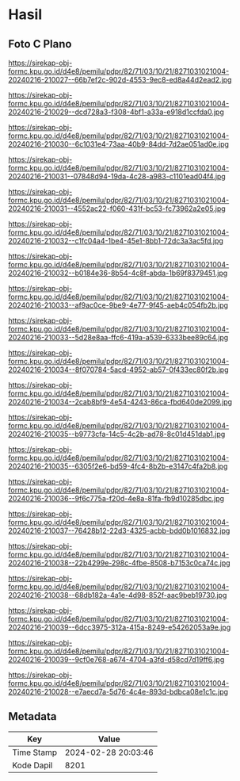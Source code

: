 # Hasil

## Foto C Plano

https://sirekap-obj-formc.kpu.go.id/d4e8/pemilu/pdpr/82/71/03/10/21/8271031021004-20240216-210027--66b7ef2c-902d-4553-9ec8-ed8a44d2ead2.jpg

https://sirekap-obj-formc.kpu.go.id/d4e8/pemilu/pdpr/82/71/03/10/21/8271031021004-20240216-210029--dcd728a3-f308-4bf1-a33a-e918d1ccfda0.jpg

https://sirekap-obj-formc.kpu.go.id/d4e8/pemilu/pdpr/82/71/03/10/21/8271031021004-20240216-210030--6c1031e4-73aa-40b9-84dd-7d2ae051ad0e.jpg

https://sirekap-obj-formc.kpu.go.id/d4e8/pemilu/pdpr/82/71/03/10/21/8271031021004-20240216-210031--07848d94-19da-4c28-a983-c1101ead04f4.jpg

https://sirekap-obj-formc.kpu.go.id/d4e8/pemilu/pdpr/82/71/03/10/21/8271031021004-20240216-210031--4552ac22-f060-431f-bc53-fc73962a2e05.jpg

https://sirekap-obj-formc.kpu.go.id/d4e8/pemilu/pdpr/82/71/03/10/21/8271031021004-20240216-210032--c1fc04a4-1be4-45e1-8bb1-72dc3a3ac5fd.jpg

https://sirekap-obj-formc.kpu.go.id/d4e8/pemilu/pdpr/82/71/03/10/21/8271031021004-20240216-210032--b0184e36-8b54-4c8f-abda-1b69f8379451.jpg

https://sirekap-obj-formc.kpu.go.id/d4e8/pemilu/pdpr/82/71/03/10/21/8271031021004-20240216-210033--af9ac0ce-9be9-4e77-9f45-aeb4c054fb2b.jpg

https://sirekap-obj-formc.kpu.go.id/d4e8/pemilu/pdpr/82/71/03/10/21/8271031021004-20240216-210033--5d28e8aa-ffc6-419a-a539-6333bee89c64.jpg

https://sirekap-obj-formc.kpu.go.id/d4e8/pemilu/pdpr/82/71/03/10/21/8271031021004-20240216-210034--8f070784-5acd-4952-ab57-0f433ec80f2b.jpg

https://sirekap-obj-formc.kpu.go.id/d4e8/pemilu/pdpr/82/71/03/10/21/8271031021004-20240216-210034--2cab8bf9-4e54-4243-86ca-fbd640de2099.jpg

https://sirekap-obj-formc.kpu.go.id/d4e8/pemilu/pdpr/82/71/03/10/21/8271031021004-20240216-210035--b9773cfa-14c5-4c2b-ad78-8c01d451dab1.jpg

https://sirekap-obj-formc.kpu.go.id/d4e8/pemilu/pdpr/82/71/03/10/21/8271031021004-20240216-210035--6305f2e6-bd59-4fc4-8b2b-e3147c4fa2b8.jpg

https://sirekap-obj-formc.kpu.go.id/d4e8/pemilu/pdpr/82/71/03/10/21/8271031021004-20240216-210036--9f6c775a-f20d-4e8a-81fa-fb9d10285dbc.jpg

https://sirekap-obj-formc.kpu.go.id/d4e8/pemilu/pdpr/82/71/03/10/21/8271031021004-20240216-210037--76428b12-22d3-4325-acbb-bdd0b1016832.jpg

https://sirekap-obj-formc.kpu.go.id/d4e8/pemilu/pdpr/82/71/03/10/21/8271031021004-20240216-210038--22b4299e-298c-4fbe-8508-b7153c0ca74c.jpg

https://sirekap-obj-formc.kpu.go.id/d4e8/pemilu/pdpr/82/71/03/10/21/8271031021004-20240216-210038--68db182a-4a1e-4d98-852f-aac9beb19730.jpg

https://sirekap-obj-formc.kpu.go.id/d4e8/pemilu/pdpr/82/71/03/10/21/8271031021004-20240216-210039--6dcc3975-312a-415a-8249-e54262053a9e.jpg

https://sirekap-obj-formc.kpu.go.id/d4e8/pemilu/pdpr/82/71/03/10/21/8271031021004-20240216-210039--9cf0e768-a674-4704-a3fd-d58cd7d19ff6.jpg

https://sirekap-obj-formc.kpu.go.id/d4e8/pemilu/pdpr/82/71/03/10/21/8271031021004-20240216-210028--e7aecd7a-5d76-4c4e-893d-bdbca08e1c1c.jpg


## Metadata

| Key        | Value               |
| ---------- | ------------------- |
| Time Stamp | 2024-02-28 20:03:46 |
| Kode Dapil | 8201                |



